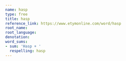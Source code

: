 ```yaml
---
name: hasp
type: free
title: hasp
reference_link: https://www.etymonline.com/word/hasp
root_name: 
root_language: 
denotation: 
word_sums:
- sum: 'Hasp + '
  respelling: hasp
---
```

